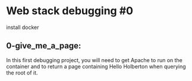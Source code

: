 # Web stack debugging #0

install docker

## 0-give_me_a_page:

In this first debugging project, you will need to get Apache to run on the container and to return a page containing Hello Holberton when querying the root of it.
